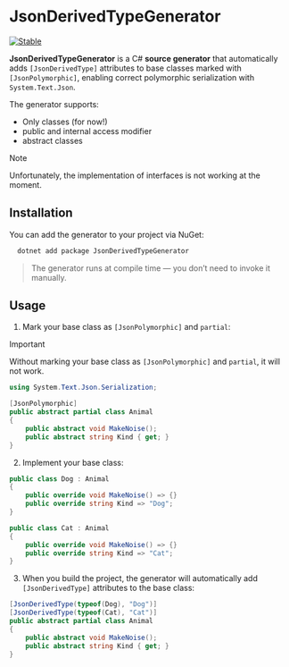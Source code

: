 # JsonDerivedTypeGenerator

[![Stable](https://badgen.net/nuget/v/JsonDerivedTypeGenerator/v?color=blue&label=Stable)](https://www.nuget.org/packages/JsonDerivedTypeGenerator)

**JsonDerivedTypeGenerator** is a C# **source generator** that automatically adds `[JsonDerivedType]` attributes to base classes marked with `[JsonPolymorphic]`, enabling correct polymorphic serialization with `System.Text.Json`.

The generator supports:

- Only classes (for now!)
- public and internal access modifier
- abstract classes

> [!NOTE]  
> Unfortunately, the implementation of interfaces is not working at the moment.

## Installation

You can add the generator to your project via NuGet:

```bash
  dotnet add package JsonDerivedTypeGenerator
````

> The generator runs at compile time — you don’t need to invoke it manually.

## Usage

1. Mark your base class as `[JsonPolymorphic]` and `partial`:

> [!IMPORTANT]  
> Without marking your base class as `[JsonPolymorphic]` and `partial`, it will not work.

```csharp
using System.Text.Json.Serialization;

[JsonPolymorphic]
public abstract partial class Animal
{
    public abstract void MakeNoise();
    public abstract string Kind { get; }
}
```

2. Implement your base class:

```csharp
public class Dog : Animal
{
    public override void MakeNoise() => {}
    public override string Kind => "Dog";
}

public class Cat : Animal
{
    public override void MakeNoise() => {}
    public override string Kind => "Cat";
}
```

3. When you build the project, the generator will automatically add `[JsonDerivedType]` attributes to the base class:

```csharp
[JsonDerivedType(typeof(Dog), "Dog")]
[JsonDerivedType(typeof(Cat), "Cat")]
public abstract partial class Animal
{
    public abstract void MakeNoise();
    public abstract string Kind { get; }
}
```
